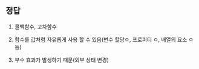## 정답

1. 콜백함수, 고차함수

2. 함수를 값처럼 자유롭게 사용 할 수 있음(변수 할당ㅇ, 프로퍼티 ㅇ, 배열의 요소 ㅇ 등)

3. 부수 효과가 발생하기 때문(외부 상태 변경)
